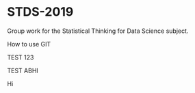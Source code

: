 # STDS-2019
Group work for the Statistical Thinking for Data Science subject.

How to use GIT

TEST 123

TEST ABHI

Hi